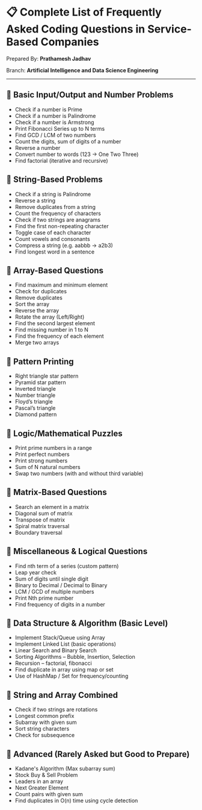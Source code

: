 # 📋 Complete List of Frequently Asked Coding Questions in Service-Based Companies
Prepared By: **Prathamesh Jadhav**

Branch: **Artificial Intelligence and Data Science Engineering**

---
## 🔹 Basic Input/Output and Number Problems
- Check if a number is Prime
- Check if a number is Palindrome
- Check if a number is Armstrong
- Print Fibonacci Series up to N terms
- Find GCD / LCM of two numbers
- Count the digits, sum of digits of a number
- Reverse a number
- Convert number to words (123 → One Two Three)
- Find factorial (iterative and recursive)

## 🔹 String-Based Problems
- Check if a string is Palindrome
- Reverse a string
- Remove duplicates from a string
- Count the frequency of characters
- Check if two strings are anagrams
- Find the first non-repeating character
- Toggle case of each character
- Count vowels and consonants
- Compress a string (e.g. aabbb → a2b3)
- Find longest word in a sentence

## 🔹 Array-Based Questions
- Find maximum and minimum element
- Check for duplicates
- Remove duplicates
- Sort the array 
- Reverse the array
- Rotate the array (Left/Right)
- Find the second largest element
- Find missing number in 1 to N
- Find the frequency of each element
- Merge two arrays

## 🔹 Pattern Printing
- Right triangle star pattern
- Pyramid star pattern
- Inverted triangle
- Number triangle
- Floyd’s triangle
- Pascal’s triangle
- Diamond pattern

## 🔹 Logic/Mathematical Puzzles
- Print prime numbers in a range
- Print perfect numbers
- Print strong numbers
- Sum of N natural numbers
- Swap two numbers (with and without third variable)

## 🔹 Matrix-Based Questions
- Search an element in a matrix
- Diagonal sum of matrix
- Transpose of matrix
- Spiral matrix traversal
- Boundary traversal

## 🔹 Miscellaneous & Logical Questions
- Find nth term of a series (custom pattern)
- Leap year check
- Sum of digits until single digit
- Binary to Decimal / Decimal to Binary
- LCM / GCD of multiple numbers
- Print Nth prime number
- Find frequency of digits in a number

## 🔹 Data Structure & Algorithm (Basic Level)
- Implement Stack/Queue using Array
- Implement Linked List (basic operations)
- Linear Search and Binary Search
- Sorting Algorithms – Bubble, Insertion, Selection
- Recursion – factorial, fibonacci
- Find duplicate in array using map or set
- Use of HashMap / Set for frequency/counting

## 🔹 String and Array Combined
- Check if two strings are rotations
- Longest common prefix
- Subarray with given sum
- Sort string characters
- Check for subsequence

## 🔹 Advanced (Rarely Asked but Good to Prepare)
- Kadane's Algorithm (Max subarray sum)
- Stock Buy & Sell Problem
- Leaders in an array
- Next Greater Element
- Count pairs with given sum
- Find duplicates in O(n) time using cycle detection

